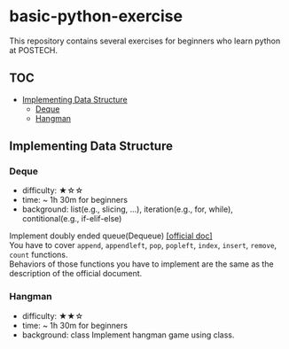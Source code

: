 # basic-python-exercise
This repository contains several exercises for beginners who learn python at POSTECH.

## TOC
- [Implementing Data Structure](#implementing-data-structure)
  - [Deque](#deque)
  - [Hangman](#hangman)

## Implementing Data Structure

### Deque
- difficulty: ★☆☆  
- time: ~ 1h 30m for beginners
- background: list(e.g., slicing, ...), iteration(e.g., for, while), contitional(e.g., if-elif-else)

Implement doubly ended queue(Dequeue) <a href='https://docs.python.org/ko/3/library/collections.html#collections.deque'>[official doc]</a>  
You have to cover `append`, `appendleft`, `pop`, `popleft`, `index`, `insert`, `remove`, `count` functions.  
Behaviors of those functions you have to implement are the same as the description of the official document.  

### Hangman
- difficulty: ★★☆  
- time: ~ 1h 30m for beginners
- background: class
Implement hangman game using class.
